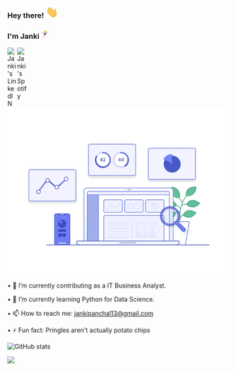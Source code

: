 ### Hey there! <img src="https://raw.githubusercontent.com/jankee31/jankee31/master/wave2.gif" width="28px">
### I'm Janki <img src="https://raw.githubusercontent.com/jankee31/jankee31/master/intro1.gif" width="18px">
 <a href="https://www.linkedin.com/in/janki-panchal/">
    <img align="left" alt="Janki's LinkedIN" width="22px" src="https://raw.githubusercontent.com/peterthehan/peterthehan/master/assets/linkedin.svg" />
 </a>
 <a href="https://open.spotify.com/user/31oa27s7v7jbd7sxmj3oy5xjvgba?si=zO--ug1kRl6LCqvPoGqhJA">
    <img align="left" alt="Janki's Spotify" width="22px" src="https://raw.githubusercontent.com/peterthehan/peterthehan/master/assets/spotify.svg" />
 </a>

 <br/>
 

 <img src="https://raw.githubusercontent.com/jankee31/jankee31/master/data.gif" width="1000px">

  • 🔭 I’m currently contributing as a IT Business Analyst.

  • 🌱 I’m currently learning Python for Data Science. 
  
  • 📫 How to reach me: jankipanchal13@gmail.com

  • ⚡ Fun fact: Pringles aren't actually potato chips

![GitHub stats](https://github-readme-stats.vercel.app/api?username=jankee31&show_icons=true&theme=radical)

![](https://visitor-badge.glitch.me/badge?page_id=jankee31.jankee31)

<!--
**jankee31/jankee31** is a ✨ _special_ ✨ repository because its `README.md` (this file) appears on your GitHub profile.

Here are some ideas to get you started:

- 🔭 I’m currently working on ...
- 🌱 I’m currently learning ...
- 👯 I’m looking to collaborate on ...
- 🤔 I’m looking for help with ...
- 💬 Ask me about ...
- 📫 How to reach me: ...
- 😄 Pronouns: ...
- ⚡ Fun fact: ...
-->
